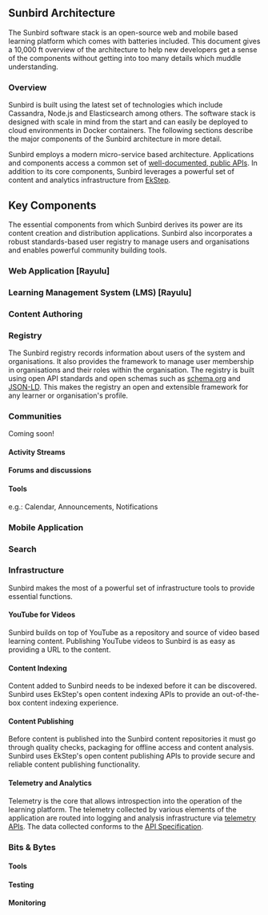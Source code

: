 ## Sunbird Architecture

The Sunbird software stack is an open-source web and mobile based learning platform which comes with batteries included. This document gives a 10,000 ft overview of the architecture to help new developers get a sense of the components without getting into too many details which muddle understanding.

### Overview
Sunbird is built using the latest set of technologies which include Cassandra, Node.js and Elasticsearch among others. The software stack is designed with scale in mind from the start and can easily be deployed to cloud environments in Docker containers. The following sections describe the major components of the Sunbird architecture in more detail.

Sunbird employs a modern micro-service based architecture. Applications and components access a common set of [well-documented, public APIs](/link-to-api-documentation). In addition to its core components, Sunbird leverages a powerful set of content and analytics infrastructure from [EkStep](https://www.ekstep.org).

## Key Components
The essential components from which Sunbird derives its power are its content creation and distribution applications. Sunbird also incorporates a robust standards-based user registry to manage users and organisations and enables powerful community building tools.

### Web Application [Rayulu]

### Learning Management System (LMS) [Rayulu]

### Content Authoring

### Registry
The Sunbird registry records information about users of the system and organisations. It also provides the framework to manage user membership in organisations and their roles within the organisation. The registry is built using open API standards and open schemas such as [schema.org](https://schema.org/) and [JSON-LD](https://www.w3.org/TR/json-ld/). This makes the registry an open and extensible framework for any learner or organisation's profile.

### Communities
Coming soon!

#### Activity Streams
#### Forums and discussions
#### Tools
e.g.: Calendar, Announcements, Notifications

### Mobile Application

### Search

### Infrastructure
Sunbird makes the most of a powerful set of infrastructure tools to provide essential functions.

#### YouTube for Videos
Sunbird builds on top of YouTube as a repository and source of video based learning content. Publishing YouTube videos to Sunbird is as easy as providing a URL to the content.

#### Content Indexing
Content added to Sunbird needs to be indexed before it can be discovered. Sunbird uses EkStep's open content indexing APIs to provide an out-of-the-box content indexing experience.

#### Content Publishing
Before content is published into the Sunbird content repositories it must go through quality checks, packaging for offline access and content analysis. Sunbird uses EkStep's open content publishing APIs to provide secure and reliable content publishing functionality.

#### Telemetry and Analytics
Telemetry is the core that allows introspection into the operation of the learning platform. The telemetry collected by various elements of the application are routed into logging and analysis infrastructure via [telemetry APIs](/api/telemetry). The data collected conforms to the [API Specification](/api/telemetry/spec).

### Bits & Bytes
#### Tools
#### Testing
#### Monitoring
